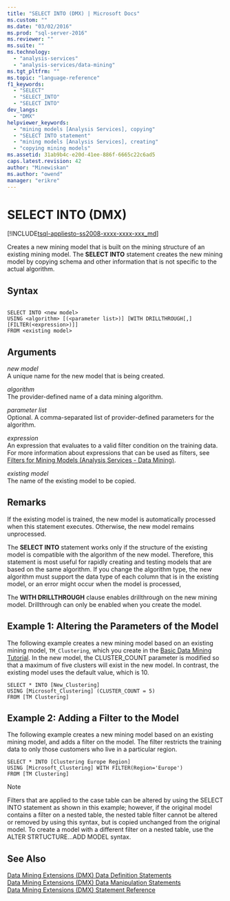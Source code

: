 ```yaml
---
title: "SELECT INTO (DMX) | Microsoft Docs"
ms.custom: ""
ms.date: "03/02/2016"
ms.prod: "sql-server-2016"
ms.reviewer: ""
ms.suite: ""
ms.technology: 
  - "analysis-services"
  - "analysis-services/data-mining"
ms.tgt_pltfrm: ""
ms.topic: "language-reference"
f1_keywords: 
  - "SELECT"
  - "SELECT_INTO"
  - "SELECT INTO"
dev_langs: 
  - "DMX"
helpviewer_keywords: 
  - "mining models [Analysis Services], copying"
  - "SELECT INTO statement"
  - "mining models [Analysis Services], creating"
  - "copying mining models"
ms.assetid: 31ab9b4c-e20d-41ee-886f-6665c22c6ad5
caps.latest.revision: 42
author: "Minewiskan"
ms.author: "owend"
manager: "erikre"
---
```

# SELECT INTO (DMX)
[!INCLUDE[tsql-appliesto-ss2008-xxxx-xxxx-xxx_md](../includes/tsql-appliesto-ss2008-xxxx-xxxx-xxx-md.md)]

  Creates a new mining model that is built on the mining structure of an existing mining model. The **SELECT INTO** statement creates the new mining model by copying schema and other information that is not specific to the actual algorithm.  
  
## Syntax  
  
```  
  
SELECT INTO <new model>   
USING <algorithm> [(<parameter list>)] [WITH DRILLTHROUGH[,] [FILTER(<expression>)]]  
FROM <existing model>  
```  
  
## Arguments  
 *new model*  
 A unique name for the new model that is being created.  
  
 *algorithm*  
 The provider-defined name of a data mining algorithm.  
  
 *parameter list*  
 Optional. A comma-separated list of provider-defined parameters for the algorithm.  
  
 *expression*  
 An expression that evaluates to a valid filter condition on the training data. For more information about expressions that can be used as filters, see [Filters for Mining Models &#40;Analysis Services - Data Mining&#41;](../analysis-services/data-mining/filters-for-mining-models-analysis-services-data-mining.md).  
  
 *existing model*  
 The name of the existing model to be copied.  
  
## Remarks  
 If the existing model is trained, the new model is automatically processed when this statement executes. Otherwise, the new model remains unprocessed.  
  
 The **SELECT INTO** statement works only if the structure of the existing model is compatible with the algorithm of the new model. Therefore, this statement is most useful for rapidly creating and testing models that are based on the same algorithm. If you change the algorithm type, the new algorithm must support the data type of each column that is in the existing model, or an error might occur when the model is processed,  
  
 The **WITH DRILLTHROUGH** clause enables drillthrough on the new mining model. Drillthrough can only be enabled when you create the model.  
  
## Example 1: Altering the Parameters of the Model  
 The following example creates a new mining model based on an existing mining model, `TM_Clustering`, which you create in the [Basic Data Mining Tutorial](http://msdn.microsoft.com/library/6602edb6-d160-43fb-83c8-9df5dddfeb9c). In the new model, the CLUSTER_COUNT parameter is modified so that a maximum of five clusters will exist in the new model. In contrast, the existing model uses the default value, which is 10.  
  
```  
SELECT * INTO [New_Clustering]  
USING [Microsoft_Clustering] (CLUSTER_COUNT = 5)   
FROM [TM Clustering]  
```  
  
## Example 2: Adding a Filter to the Model  
 The following example creates a new mining model based on an existing mining model, and adds a filter on the model. The filter restricts the training data to only those customers who live in a particular region.  
  
```  
SELECT * INTO [Clustering Europe Region]  
USING [Microsoft_Clustering] WITH FILTER(Region='Europe')  
FROM [TM Clustering]  
```  
  
> [!NOTE]  
>  Filters that are applied to the case table can be altered by using the SELECT INTO statement as shown in this example; however, if the original model contains a filter on a nested table, the nested table filter cannot be altered or removed by using this syntax, but is copied unchanged from the original model. To create a model with a different filter on a nested table, use the ALTER STRTUCTURE...ADD MODEL syntax.  
  
## See Also  
 [Data Mining Extensions &#40;DMX&#41; Data Definition Statements](../dmx/dmx-statements-data-definition.md)   
 [Data Mining Extensions &#40;DMX&#41; Data Manipulation Statements](../dmx/dmx-statements-data-manipulation.md)   
 [Data Mining Extensions &#40;DMX&#41; Statement Reference](../dmx/data-mining-extensions-dmx-statements.md)  
  
  

